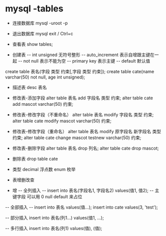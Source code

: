 # mysql -tables
- 连接数据库
mysql -uroot -p
- 退出数据库
mysql exit / Ctrl+c

- 查看表
show tables;

- 创建表
-- int unsigned 无符号整形
-- auto_increment 表示自增跟主键在一起
-- not null 表示不能为空
-- primary key 表示主键
-- default 默认值

create table 表名(字段 类型 约束[,字段 类型 约束]);
create table cate(name varchar(50) not null, age int unsigned);

- 描述表
desc 表名

- 修改表-添加字段
alter table 表名 add 字段名 类型 约束;
alter table cate add mascot varchar(50) 约束;

- 修改表-修改字段（不重命名）
alter table 表名 modify 字段名 类型 约束;
alter table cate modify mascot varchar(50) 约束;

- 修改表-修改字段（重命名）
alter table 表名 modify 原字段名 新字段名 类型 约束;
alter table cate change mascot testnew varchar(50) 约束;

- 修改表-删除字段
alter table 表名 drop 列名;
alter table cate drop mascot;

- 删除表
drop table cate

- 类型
decimal 浮点数
enum 枚举

- 表增删改查

- 增
-- 全列插入
-- insert into 表名(字段名1, 字段名2) values(值1, 值2);
-- 主键字段 可以用 0 null default 来占位


-- 全部插入
-- insert into 表名 values(值...);
insert into cate values(3, 'test');

-- 部分插入
insert into 表名(列1...) values(值1, ...);

-- 多行插入
insert into 表名(列1) values(值), (值);


